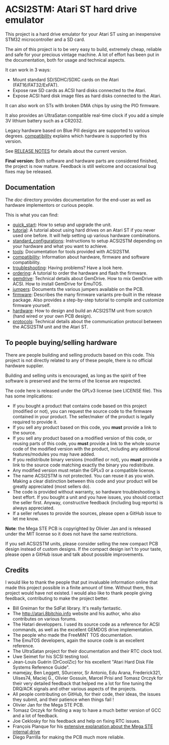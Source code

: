 ACSI2STM: Atari ST hard drive emulator
======================================

This project is a hard drive emulator for your Atari ST using an inexpensive
STM32 microcontroller and a SD card.

The aim of this project is to be very easy to build, extremely cheap, reliable
and safe for your precious vintage machine. A lot of effort has been put in the
documentation, both for usage and technical aspects.

It can work in 3 ways:

* Mount standard SD/SDHC/SDXC cards on the Atari (FAT16/FAT32/ExFAT).
* Expose raw SD cards as ACSI hard disks connected to the Atari.
* Expose ACSI hard disk image files as hard disks connected to the Atari.

It can also work on STs with broken DMA chips by using the PIO firmware.

It also provides an UltraSatan compatible real-time clock if you add a simple
3V lithium battery such as a CR2032.

Legacy hardware based on Blue Pill designs are supported to various degrees.
[compatibility](doc/compatibility.md) explains which hardware is supported by
this version.

See [RELEASE NOTES](release_notes.md) for details about the current version.

**Final version:** Both software and hardware parts are considered finished, the
project is now mature. Feedback is still welcome and occasional bug fixes may be
released.


Documentation
-------------

The *doc* directory provides documentation for the end-user as well as hardware
implementors or curious people.

This is what you can find:

* [quick_start](doc/quick_start.md): How to setup and upgrade the unit.
* [tutorial](doc/tutorial.md): A tutorial about using hard drives on an Atari ST
  if you never used one before. It will help setting up various hardware
  combinations.
* [standard_configurations](doc/standard_configurations.md): Instructions to
  setup ACSI2STM depending on your hardware and what you want to achieve.
* [tools](doc/tools.md): Documentation for tools provided with ACSI2STM.
* [compatibility](doc/compatibility.md): Information about hardware, firmware
  and software compatibility.
* [troubleshooting](doc/troubleshooting.md): Having problems? Have a look
  here.
* [ordering](doc/ordering.md): A tutorial to order the hardware and flash the
  firmware.
* [gemdrive](doc/gemdrive.md): Technical details about GemDrive. How to mix
  GemDrive with ACSI. How to install GemDrive for EmuTOS.
* [jumpers](doc/jumpers.md): Documents the various jumpers available on the PCB.
* [firmware](doc/firmware.md): Describes the many firmware variants pre-built
  in the release package. Also provides a step-by-step tutorial to compile and
  customize firmware yourself.
* [hardware](doc/hardware.md): How to design and build an ACSI2STM unit
  from scratch (hand wired or your own PCB design).
* [protocols](doc/protocols.md): Technical details about the communication
  protocol between the ACSI2STM unit and the Atari ST.


To people buying/selling hardware
---------------------------------

There are people building and selling products based on this code. This project
is not directly related to any of these people, there is no official hardware
supplier.

Building and selling units is encouraged, as long as the spirit of free software
is preserved and the terms of the license are respected.

The code here is released under the GPLv3 license (see LICENSE file). This has
some implications:

* If you bought a product that contains code based on this project (modified or
  not), you can request the source code to the firmware contained in your
  product. The seller/maker of the product is legally required to provide it.
* If you sell any product based on this code, you **must** provide a link to
  the source.
* If you sell any product based on a modified version of this code, or reusing
  parts of this code, you **must** provide a link to the whole source code of
  the modified version with the product, including any additional
  features/modules you may have added.
* If you redistribute binary versions (modified or not), you **must** provide a
  link to the source code matching exactly the binary you redistribute.
* Any modified version must retain the GPLv3 or a compatible license.
* The name ACSI2STM is not protected. You can reuse it as you wish. Making a
  clear distinction between this code and your product will be greatly
  appreciated (most sellers do).
* The code is provided without warranty, so hardware troubleshooting is best
  effort. If you bought a unit and you have issues, you should contact the
  seller first. Anyway, constructive feedback (including bug reports) is always
  appreciated.
* If a seller refuses to provide the sources, please open a GitHub issue to let
  me know.

**Note**: the Mega STE PCB is copyrighted by Olivier Jan and is released under
the MIT license so it does not have the same restrictions.

If you sell ACSI2STM units, please consider selling the new compact PCB design
instead of custom designs. If the compact design isn't to your taste, please
open a GitHub issue and talk about possible improvements.


Credits
-------

I would like to thank the people that put invaluable information online that
made this project possible in a finite amount of time. Without them, this
project would have not existed. I would also like to thank people giving
feedback, contributing to make the project better.

* Bill Greiman for the SdFat library. It's really fantastic.
* The http://atari.8bitchip.info website and his author, who also contributes
  on various forums.
* The Hatari developpers. I used its source code as a reference for ACSI
  commands, as well as the excellent GEMDOS drive implementation.
* The people who made the FreeMiNT TOS documentation.
* The EmuTOS developers, again the source code is an excellent reference.
* The UltraSatan project for their documentation and their RTC clock tool.
* Uwe Seimet for his SCSI testing tool.
* Jean-Louis Guérin (DrCoolZic) for his excellent "Atari Hard Disk File Systems
  Reference Guide".
* mamejay, Ben Leggett, S0urceror, Sr Antonio, Edu Arana, Frederick321,
  Ulises74, Maciej G., Olivier Gossuin, Marcel Prisi and Tomasz Orczyk for
  their very detailed feedback that helped me a lot for fine tuning the DRQ/ACK
  signals and other various aspects of the projects.
* All people contributing on GitHub, for their code, their ideas, the issues
  they submit, and their patience when things fail !
* Olivier Jan for the Mega STE PCB.
* Tomasz Orczyk for finding a way to have a much better version of GCC and a lot
  of feedback.
* Joe Ceklosky for his feedback and help on fixing RTC issues.
* François Planque for his [extensive explanation about the Mega STE internal drive](https://www.fplanque.com/tech/retro/atari/atari-st-acsi2stm-mega-ste/)
* Diego Parrilla for making the PCB much more reliable.
